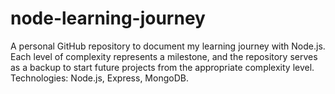 # node-learning-journey
A personal GitHub repository to document my learning journey with Node.js. Each level of complexity represents a milestone, and the repository serves as a backup to start future projects from the appropriate complexity level. Technologies: Node.js, Express, MongoDB.
